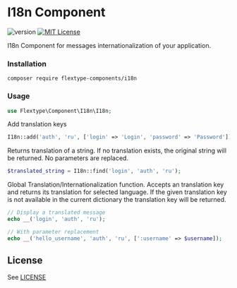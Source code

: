 # I18n Component
![version](https://img.shields.io/badge/version-1.0.1-brightgreen.svg?style=flat-square "Version")
[![MIT License](https://img.shields.io/badge/license-MIT-blue.svg?style=flat-square)](https://github.com/flextype-components/i18n/blob/master/LICENSE)

I18n Component for messages internationalization of your application.

### Installation

```
composer require flextype-components/i18n
```

### Usage

```php
use Flextype\Component\I18n\I18n;
```

Add translation keys
```php
I18n::add('auth', 'ru', ['login' => 'Login', 'password' => 'Password']);
```

Returns translation of a string. If no translation exists, the original string will be returned. No parameters are replaced.
```php
$translated_string = I18n::find('login', 'auth', 'ru');
```

Global Translation/Internationalization function.
Accepts an translation key and returns its translation for selected language.
If the given translation key is not available in the current dictionary the translation key will be returned.
```php
// Display a translated message
echo __('login', 'auth', 'ru');

// With parameter replacement
echo __('hello_username', 'auth', 'ru', [':username' => $username]);
```

## License
See [LICENSE](https://github.com/flextype-components/i18n/blob/master/LICENSE)
